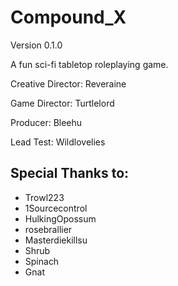 # Compound_X

Version 0.1.0

A fun sci-fi tabletop roleplaying game.

Creative Director: Reveraine

Game Director: Turtlelord

Producer: Bleehu 

Lead Test: Wildlovelies

## Special Thanks to: 

* Trowl223
* 1Sourcecontrol
* HulkingOpossum
* rosebrallier 
* Masterdiekillsu 
* Shrub 
* Spinach 
* Gnat
